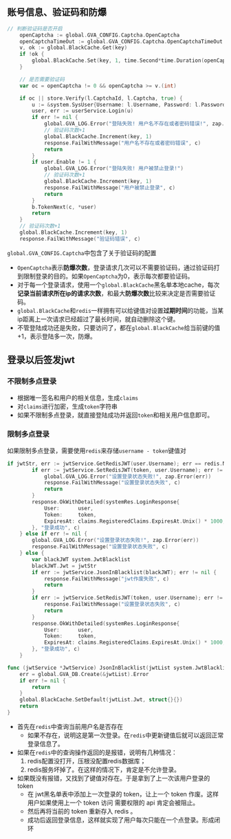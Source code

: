 ## 账号信息、验证码和防爆
```go
// 判断验证码是否开启
	openCaptcha := global.GVA_CONFIG.Captcha.OpenCaptcha               // 是否开启防爆次数
	openCaptchaTimeOut := global.GVA_CONFIG.Captcha.OpenCaptchaTimeOut // 缓存超时时间
	v, ok := global.BlackCache.Get(key)
	if !ok {
		global.BlackCache.Set(key, 1, time.Second*time.Duration(openCaptchaTimeOut))
	}

	// 是否需要验证码
	var oc = openCaptcha != 0 && openCaptcha >= v.(int)

	if oc || store.Verify(l.CaptchaId, l.Captcha, true) {
		u := &system.SysUser{Username: l.Username, Password: l.Password}
		user, err := userService.Login(u)
		if err != nil {
			global.GVA_LOG.Error("登陆失败! 用户名不存在或者密码错误!", zap.Error(err))
			// 验证码次数+1
			global.BlackCache.Increment(key, 1)
			response.FailWithMessage("用户名不存在或者密码错误", c)
			return
		}
		if user.Enable != 1 {
			global.GVA_LOG.Error("登陆失败! 用户被禁止登录!")
			// 验证码次数+1
			global.BlackCache.Increment(key, 1)
			response.FailWithMessage("用户被禁止登录", c)
			return
		}
		b.TokenNext(c, *user)
		return
	}
	// 验证码次数+1
	global.BlackCache.Increment(key, 1)
	response.FailWithMessage("验证码错误", c)
```

`global.GVA_CONFIG.Captcha`中包含了关于验证码的配置
- `OpenCaptcha`表示**防爆次数**，登录请求几次可以不需要验证码，通过验证码打到限制登录的目的。如果`OpenCaptcha`为0，表示每次都要验证码。
- 对于每一个登录请求，使用一个`global.BlackCache`黑名单本地cache，每次**记录当前请求所在ip的请求次数**，和最大**防爆次数**比较来决定是否需要验证码。
- `global.BlackCache`和`redis`一样拥有可以给键值对设置**过期时间**的功能，当某ip距离上一次请求已经超过了最长时间，就自动删除这个键。
- 不管登陆成功还是失败，只要访问了，都在`global.BlackCache`给当前键的值+1，表示登陆多一次，防爆。
## 登录以后签发jwt
### 不限制多点登录
- 根据唯一签名和用户的相关信息，生成`claims`
- 对`claims`进行加密，生成`token`字符串
- 如果不限制多点登录，就直接登陆成功并返回`token`和相关用户信息即可。
### 限制多点登录
如果限制多点登录，需要使用`redis`来存储`username - token`键值对
```go
if jwtStr, err := jwtService.GetRedisJWT(user.Username); err == redis.Nil {
		if err := jwtService.SetRedisJWT(token, user.Username); err != nil {
			global.GVA_LOG.Error("设置登录状态失败!", zap.Error(err))
			response.FailWithMessage("设置登录状态失败", c)
			return
		}
		response.OkWithDetailed(systemRes.LoginResponse{
			User:      user,
			Token:     token,
			ExpiresAt: claims.RegisteredClaims.ExpiresAt.Unix() * 1000,
		}, "登录成功", c)
	} else if err != nil {
		global.GVA_LOG.Error("设置登录状态失败!", zap.Error(err))
		response.FailWithMessage("设置登录状态失败", c)
	} else {
		var blackJWT system.JwtBlacklist
		blackJWT.Jwt = jwtStr
		if err := jwtService.JsonInBlacklist(blackJWT); err != nil {
			response.FailWithMessage("jwt作废失败", c)
			return
		}
		if err := jwtService.SetRedisJWT(token, user.Username); err != nil {
			response.FailWithMessage("设置登录状态失败", c)
			return
		}
		response.OkWithDetailed(systemRes.LoginResponse{
			User:      user,
			Token:     token,
			ExpiresAt: claims.RegisteredClaims.ExpiresAt.Unix() * 1000,
		}, "登录成功", c)
	}
```

```go
func (jwtService *JwtService) JsonInBlacklist(jwtList system.JwtBlacklist) (err error) {
	err = global.GVA_DB.Create(&jwtList).Error
	if err != nil {
		return
	}
	global.BlackCache.SetDefault(jwtList.Jwt, struct{}{})
	return
}
```
- 首先在`redis`中查询当前用户名是否存在
	- 如果不存在，说明这是第一次登录。在`redis`中更新键值后就可以返回正常登录信息了。
- 如果在`redis`中的查询操作返回的是报错，说明有几种情况：
	1. redis配置没打开，压根没配置redis数据库；
	2. redis服务坏掉了。在这样的情况下，肯定是不允许登录。
- 如果既没有报错，又找到了键值对存在。于是拿到了上一次该用户登录的token
	- 在 jwt黑名单表中添加上一次登录的 token，让上一个 token 作废。这样用户如果使用上一个 token 访问 需要权限的 api 肯定会被阻止。
	- 然后再将当前的 token 重新存入 redis 。
	- 成功后返回登录信息，这样就实现了用户每次只能在一个点登录。形成闭环

